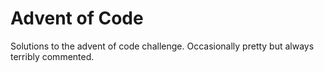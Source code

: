 # Advent of Code

Solutions to the advent of code challenge.  Occasionally pretty but always terribly commented.
